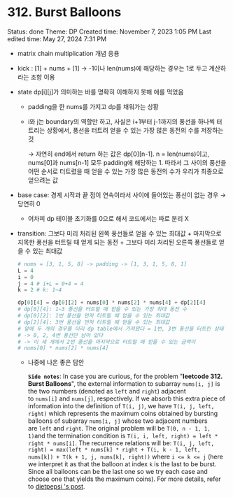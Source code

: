 # 312. Burst Balloons

Status: done
Theme: DP
Created time: November 7, 2023 1:05 PM
Last edited time: May 27, 2024 7:31 PM

- matrix chain multiplication 개념 응용
- kick : [1] + nums + [1] → -1이나 len(nums)에 해당하는 경우는 1로 두고 계산하라는 조항 이용
- state dp[i][j]가 의미하는 바를 명확히 이해하지 못해 애를 먹었음
    - padding을 한 nums를 가지고 dp를 채워가는 상황
    - i와 j는 boundary의 역할만 하고, 사실은 i+1부터 j-1까지의 풍선을 하나씩 터트리는 상황에서, 풍선을 터트려 얻을 수 있는 가장 많은 동전의 수를 저장하는 것
        
        → 자연히 end에서 return 하는 값은 dp[0][n-1]. n = len(nums)이고, nums[0]과 nums[n-1] 모두 padding에 해당하는 1. 따라서 그 사이의 풍선을 어떤 순서로 터트렸을 때 얻을 수 있는 가장 많은 동전의 수가 우리가 최종으로 얻으려는 값 
        
- base case: 경계 시작과 끝 점이 연속이라서 사이에 들어있는 풍선이 없는 경우 → 당연히 0
    - 어차피 dp 테이블 초기화를 0으로 해서 코드에서는 따로 분리 X
- transition: 그보다 미리 처리된 왼쪽 풍선들로 얻을 수 있는 최대값 + 마지막으로 지목한 풍선을 터트릴 때 얻게 되는 동전 + 그보다 미리 처리된 오른쪽 풍선들로 얻을 수 있는 최대값
    
    ```python
    # nums = [3, 1, 5, 8] -> padding -> [1, 3, 1, 5, 8, 1]
    L = 4 
    i = 0
    j = 4 # i+L = 0+4 = 4
    k = 2 # k: 1~4
    
    dp[0][4] = dp[0][2] + nums[0] * nums[2] * nums[4] + dp[2][4]
    # dp[0][4]: 1~3 풍선을 터트릴 때 얻을 수 있는 가장 최대 동전 수 
    # dp[0][2]: 1번 풍선을 먼저 터트릴 때 얻을 수 있는 최대값 
    # dp[2][4]: 3번 풍선을 먼저 터트릴 때 얻을 수 있는 최대값
    # 앞에 두 개의 경우를 미리 dp table에서 가져왔다 = 1번, 3번 풍선을 터트린 상태 
    # -> 0, 2, 4번 풍선만 남아 있다 
    # -> 이 세 개에서 2번 풍선을 마지막으로 터트릴 때 얻을 수 있는 금액이
    # nums[0] * nums[2] * nums[4]
    ```
    
    - 나중에 나온 좋은 답안
        
        **`Side notes`**: In case you are curious, for the problem "**leetcode 312. Burst Balloons**", the external information to subarray `nums[i, j]` is the two numbers (denoted as `left` and `right`) adjacent to `nums[i]` and `nums[j]`, respectively. If we absorb this extra piece of information into the definition of `T(i, j)`, we have `T(i, j, left, right)` which represents the maximum coins obtained by bursting balloons of subarray `nums[i, j]` whose two adjacent numbers are `left` and `right`. The original problem will be `T(0, n - 1, 1, 1)`and the termination condition is `T(i, i, left, right) = left * right * nums[i]`. The recurrence relations will be: `T(i, j, left, right) = max(left * nums[k] * right + T(i, k - 1, left, nums[k]) + T(k + 1, j, nums[k], right))` where `i <= k <= j` (here we interpret it as that the balloon at index `k` is the last to be burst. Since all balloons can be the last one so we try each case and choose one that yields the maximum coins). For more details, refer to [dietpepsi 's post](https://discuss.leetcode.com/topic/30746/share-some-analysis-and-explanations).